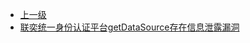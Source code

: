 * [上一级](docs/wy876_poc/)
* [联奕统一身份认证平台getDataSource存在信息泄露漏洞](docs/wy876_poc/%E8%81%94%E5%A5%95%E7%BB%9F%E4%B8%80%E8%BA%AB%E4%BB%BD%E8%AE%A4%E8%AF%81%E5%B9%B3%E5%8F%B0/%E8%81%94%E5%A5%95%E7%BB%9F%E4%B8%80%E8%BA%AB%E4%BB%BD%E8%AE%A4%E8%AF%81%E5%B9%B3%E5%8F%B0getDataSource%E5%AD%98%E5%9C%A8%E4%BF%A1%E6%81%AF%E6%B3%84%E9%9C%B2%E6%BC%8F%E6%B4%9E.md)
